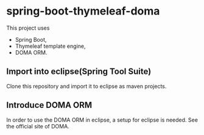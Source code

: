 # spring-boot-thymeleaf-doma
This project uses
* Spring Boot,
* Thymeleaf template engine,
* DOMA ORM.

## Import into eclipse(Spring Tool Suite)
Clone this repository and import it to eclipse as maven projects.

## Introduce DOMA ORM
In order to use the DOMA ORM in eclipse, a setup for eclipse is needed.
See the official site of DOMA.
